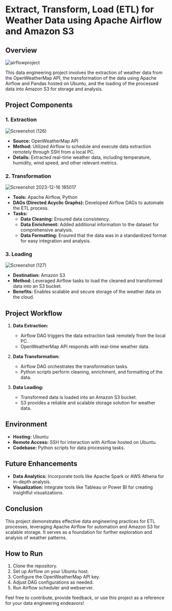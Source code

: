 # Extract, Transform, Load (ETL) for Weather Data using Apache Airflow and Amazon S3

## Overview
![airflowproject](https://github.com/NADIRHUSSAIN11/airflow-etl-weather-api-project/assets/89727973/9103dae8-f90b-434d-b5f6-60475486526b)



This data engineering project involves the extraction of weather data from the OpenWeatherMap API, the transformation of the data using Apache Airflow and Pandas hosted on Ubuntu, and the loading of the processed data into Amazon S3 for storage and analysis.

## Project Components

### 1. Extraction

![Screenshot (126)](https://github.com/NADIRHUSSAIN11/airflow-etl-weather-api-project/assets/89727973/175b6bfe-3576-433d-b3eb-9ee068d6be81)


- **Source:** OpenWeatherMap API
- **Method:** Utilized Airflow to schedule and execute data extraction remotely through SSH from a local PC.
- **Details:** Extracted real-time weather data, including temperature, humidity, wind speed, and other relevant metrics.

### 2. Transformation

![Screenshot 2023-12-16 185017](https://github.com/NADIRHUSSAIN11/airflow-etl-weather-api-project/assets/89727973/2a853bed-0f71-4c9f-9660-dcb13da237c6)


- **Tools:** Apache Airflow, Python
- **DAGs (Directed Acyclic Graphs):** Developed Airflow DAGs to automate the ETL process.
- **Tasks:**
  - **Data Cleaning:** Ensured data consistency.
  - **Data Enrichment:** Added additional information to the dataset for comprehensive analysis.
  - **Data Formatting:** Ensured that the data was in a standardized format for easy integration and analysis.

### 3. Loading

![Screenshot (127)](https://github.com/NADIRHUSSAIN11/airflow-etl-weather-api-project/assets/89727973/e9c0728a-3821-49e4-852b-d7934464cf9a)


- **Destination:** Amazon S3
- **Method:** Leveraged Airflow tasks to load the cleaned and transformed data into an S3 bucket.
- **Benefits:** Enables scalable and secure storage of the weather data on the cloud.

## Project Workflow

1. **Data Extraction:**
   - Airflow DAG triggers the data extraction task remotely from the local PC.
   - OpenWeatherMap API responds with real-time weather data.

2. **Data Transformation:**
   - Airflow DAG orchestrates the transformation tasks.
   - Python scripts perform cleaning, enrichment, and formatting of the data.

3. **Data Loading:**
   - Transformed data is loaded into an Amazon S3 bucket.
   - S3 provides a reliable and scalable storage solution for weather data.

## Environment

- **Hosting:** Ubuntu
- **Remote Access:** SSH for interaction with Airflow hosted on Ubuntu.
- **Codebase:** Python scripts for data processing tasks.

## Future Enhancements

- **Data Analytics:** Incorporate tools like Apache Spark or AWS Athena for in-depth analysis.
- **Visualization:** Integrate tools like Tableau or Power BI for creating insightful visualizations.

## Conclusion

This project demonstrates effective data engineering practices for ETL processes, leveraging Apache Airflow for automation and Amazon S3 for scalable storage. It serves as a foundation for further exploration and analysis of weather patterns.

## How to Run

1. Clone the repository.
2. Set up Airflow on your Ubuntu host.
3. Configure the OpenWeatherMap API key.
4. Adjust DAG configurations as needed.
5. Run Airflow scheduler and webserver.

Feel free to contribute, provide feedback, or use this project as a reference for your data engineering endeavors!

